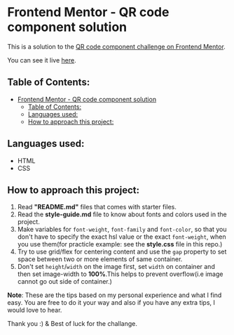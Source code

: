 # Frontend Mentor - QR code component solution

This is a solution to the [QR code component challenge on Frontend Mentor](https://www.frontendmentor.io/challenges/qr-code-component-iux_sIO_H).

You can see it live [here](#).

## Table of Contents:
- [Frontend Mentor - QR code component solution](#frontend-mentor---qr-code-component-solution)
  - [Table of Contents:](#table-of-contents)
  - [Languages used:](#languages-used)
  - [How to approach this project:](#how-to-approach-this-project)

## Languages used:
- HTML
- CSS

## How to approach this project:

1. Read **"README.md"** files that comes with starter files.
2. Read the **style-guide.md** file to know about fonts and colors used in the project.
3. Make variables for `font-weight`, `font-family` and `font-color`, so that you don't have to specify the exact hsl value or the exact `font-weight`, when you use them(for practicle example: see the **style.css** file in this repo.)
4. Try to use grid/flex for centering content and use the `gap` property to set space between two or more elements of same container.
5. Don't set `height`/`width` on the image first, set `width` on container and then set image-width
to **100%**.This helps to prevent overflow(i.e image cannot go out side of container.)

**Note**: These are the tips based on my personal experience and what I find easy. You are free to do it your way and also if you have any extra tips, I would love to hear.


Thank you :) & Best of luck for the challange.
